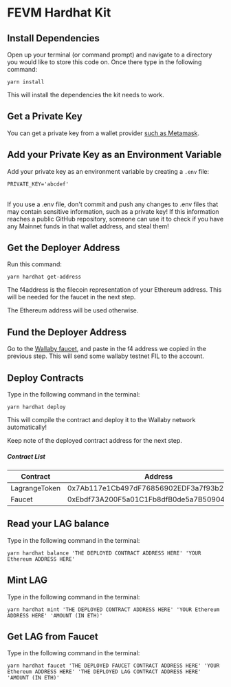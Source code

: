 # FEVM Hardhat Kit

## Install Dependencies

Open up your terminal (or command prompt) and navigate to a directory you would like to store this code on. Once there type in the following command:

```
yarn install
```

This will install the dependencies the kit needs to work.

## Get a Private Key

You can get a private key from a wallet provider [such as Metamask](https://metamask.zendesk.com/hc/en-us/articles/360015289632-How-to-export-an-account-s-private-key).

## Add your Private Key as an Environment Variable

Add your private key as an environment variable by creating a `.env` file:

```
PRIVATE_KEY='abcdef'
```

\
If you use a .env file, don't commit and push any changes to .env files that may contain sensitive information, such as a private key! If this information reaches a public GitHub repository, someone can use it to check if you have any Mainnet funds in that wallet address, and steal them!

## Get the Deployer Address

Run this command:

```
yarn hardhat get-address
```

The f4address is the filecoin representation of your Ethereum address. This will be needed for the faucet in the next step.

The Ethereum address will be used otherwise.

## Fund the Deployer Address

Go to the [Wallaby faucet](https://wallaby.network/#faucet), and paste in the f4 address we copied in the previous step. This will send some wallaby testnet FIL to the account.

## Deploy Contracts

Type in the following command in the terminal:

```
yarn hardhat deploy
```

This will compile the contract and deploy it to the Wallaby network automatically!

Keep note of the deployed contract address for the next step.

##### Contract List

| Contract      | Address                                    |
| ------------- | ------------------------------------------ |
| LagrangeToken | 0x7Ab117e1Cb497dF76856902EDF3a7f93b27Bb0E2 |
| Faucet        | 0xEbdf73A200F5a01C1Fb8dfB0de5a7B509044C8B1 |

## Read your LAG balance

Type in the following command in the terminal:

```
yarn hardhat balance 'THE DEPLOYED CONTRACT ADDRESS HERE' 'YOUR Ethereum ADDRESS HERE'
```

## Mint LAG

Type in the following command in the terminal:

```
yarn hardhat mint 'THE DEPLOYED CONTRACT ADDRESS HERE' 'YOUR Ethereum ADDRESS HERE' 'AMOUNT (IN ETH)'
```

## Get LAG from Faucet

Type in the following command in the terminal:

```
yarn hardhat faucet 'THE DEPLOYED FAUCET CONTRACT ADDRESS HERE' 'YOUR Ethereum ADDRESS HERE' 'THE DEPLOYED LAG CONTRACT ADDRESS HERE' 'AMOUNT (IN ETH)'
```
